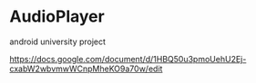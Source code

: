 # AudioPlayer
android
university project

https://docs.google.com/document/d/1HBQ50u3pmoUehU2Ej-cxabW2wbvmwWCnpMheKO9a70w/edit
